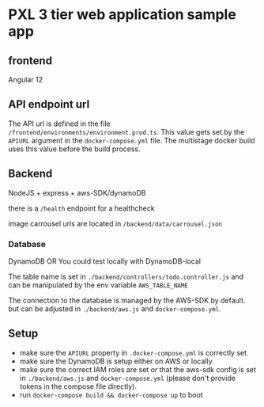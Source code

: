 # PXL 3 tier web application sample app
## frontend
Angular 12

## API endpoint url
The API url is defined in the file `/frontend/environments/environment.prod.ts`. This value gets set by the `APIURL` argument in the `docker-compose.yml` file. The multistage docker build uses this value before the build process.

## Backend
NodeJS + express + aws-SDK/dynamoDB

there is a `/health` endpoint for a healthcheck

image carrousel urls are located in `/backend/data/carrousel.json`

### Database
DynamoDB OR You could test locally with DynamoDB-local

The table name is set in `./backend/controllers/todo.controller.js` and can be manipulated by the env variable `AWS_TABLE_NAME`

The connection to the database is managed by the AWS-SDK by default. but can be adjusted in `./backend/aws.js` and `docker-compose.yml`.

## Setup
* make sure the `APIURL` property in `.docker-compose.yml` is correctly set
* make sure the DynamoDB is setup either on AWS or locally.
* make sure the correct IAM roles are set *or* that the aws-sdk config is set in `./backend/aws.js` and `docker-compose.yml` (please don't provide tokens in the compose file directly).
* run `docker-compose build && docker-compose up` to boot
